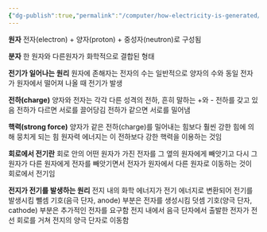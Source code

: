 ```yaml
---
{"dg-publish":true,"permalink":"/computer/how-electricity-is-generated/"}
---
```


**원자**
전자(electron) + 양자(proton) + 중성자(neutron)로 구성됨

**분자**
한 원자와 다른원자가 화학적으로 결합된 형태

**전기가 일어나는 원리**
원자에 존해자는 전자의 수는 일반적으로 양자의 수와 동일
전자가 원자에서 떨어져 나올 때 전기가 발생

**전하(charge)**
양자와 전자는 각각 다른 성격의 전하, 흔히 말하는 +와 - 전하를 갖고 있음
전하가 다르면 서로를 끌어당김
전하가 같으면 서로를 밀어냄

**핵력(strong force)**
양자가 같은 전하(charge)를 밀어내는 힘보다 훨씬 강한 힘에 의해 뭉치게 되는 힘
원자력 에너지는 이 전하보다 강한 핵력을 이용하는 것임

**회로에서 전기란**
회로 안의 어떤 원자가 가진 전자를 그 옆의 원자에게 빼앗기고 다시 그 원자가 다른 원자에게 전자를 빼앗기면서 전자가 원자에서 다른 원자로 이동하는 것이 회로에서 전기임

**전지가 전기를 발생하는 원리**
전지 내의 화학 에너지가 전기 에너지로 변환되어 전기를 발생시킴
뺄셈 기호(음극 단자, anode) 부분은 전자를 생성시킴
덧셈 기호(양극 단자, cathode) 부분은 추가적인 전자를 요구함
전지 내에서 음극 단자에서 출발한 전자가 전선 회로를 거쳐 전지의 양극 단자로 이동함


